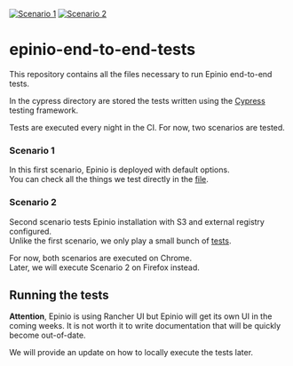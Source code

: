 [![Scenario 1](https://github.com/epinio/epinio-end-to-end-tests/actions/workflows/scenario_1_cypress_chrome.yml/badge.svg)](https://github.com/epinio/epinio-end-to-end-tests/actions/workflows/scenario_1_cypress_chrome.yml)
[![Scenario 2](https://github.com/epinio/epinio-end-to-end-tests/actions/workflows/scenario_2_cypress_chrome.yml/badge.svg)](https://github.com/epinio/epinio-end-to-end-tests/actions/workflows/scenario_2_cypress_chrome.yml)
# epinio-end-to-end-tests
This repository contains all the files necessary to run Epinio end-to-end tests.

In the cypress directory are stored the tests written using the [Cypress](https://www.cypress.io/) testing framework.

Tests are executed every night in the CI. For now, two scenarios are tested.
### Scenario 1
In this first scenario, Epinio is deployed with default options. </br>
You can check all the things we test directly in the [file](./cypress/integration/scenarios/install_with_default_options.spec.ts).

### Scenario 2
Second scenario tests Epinio installation with S3 and external registry configured. </br>
Unlike the first scenario, we only play a small bunch of [tests](./cypress/integration/scenarios/install_with_s3_and_external_registry.spec.ts).

For now, both scenarios are executed on Chrome. </br>
Later, we will execute Scenario 2 on Firefox instead.
## Running the tests

__Attention__, Epinio is using Rancher UI but Epinio will get its own UI in the coming weeks.
It is not worth it to write documentation that will be quickly become out-of-date.

We will provide an update on how to locally execute the tests later.
